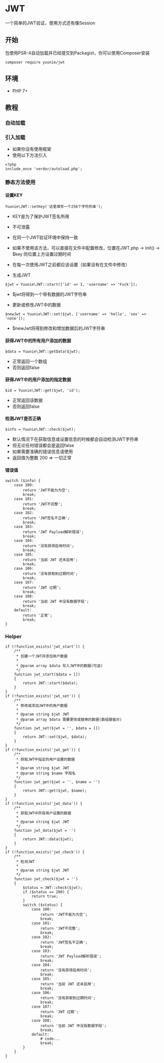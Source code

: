 # JWT

一个简单的JWT验证，使用方式还有像Session

## 开始

包使用PSR-4自动加载并已经提交到Packagist，你可以使用Composer安装

```
composer require yuunie/jwt
```

## 环境

* PHP 7+

## 教程

### 自动加载

### 引入加载

* 如果你没有使用框架
* 使用以下方法引入

```
<?php
include_once 'verdor/autoload.php';
```

### 静态方法使用

#### 设置KEY

```
Yuunie\JWT::setKey('这里填写一个256个字符的串');
```
  
  * KEY是为了保护JWT签名所用
  * 不可泄露
  * 在同一个JWT验证环境中保持一致
  * 如果不使用该方法，可以直接在文件中配置修改，位置在JWT.php -> init() -> $key 同位置上方设置过期时间
  * 在每一次使用JWT之前都应该设置（如果没有在文件中修改）

* 生成JWT

```
$jwt = Yuunie\JWT::start(['id' => 1, 'username' => 'Fuck']);
```

  * $jwt将得到一个带有数据的JWT字符串

* 更新或修改JWT中的数据

```
$newJwt = Yuunie\JWT::set($jwt, ['username' => 'hello', 'sex' => 'none']);
```

  * $newJwt将得到修改和增加数据后的JWT字符串



#### 获得JWT中的所有用户添加的数据

```
$data = Yuunie\JWT::getData($jwt);
```
  
  * 正常返回一个数组
  * 否则返回false



#### 获得JWT中的用户添加的指定数据

```
$id = Yuunie\JWT::get($jwt, 'id');
```

  * 正常返回该数据
  * 否则返回false



#### 检测JWT是否正确

```
$info = Yuunie\JWT::check($jwt);
```

  * 默认情况下在获取信息或设置信息的时候都会自动检测JWT字符串
  * 但无论任何错误都会是返回false
  * 如果需要准确的错误信息请使用
  * 返回值为整数 200 => 一切正常



#### 错误值

```
switch ($info) {
    case 100:
        return 'JWT不能为为空';
        break;
    case 101:
        return 'JWT不完整';
        break;
    case 102:
        return 'JWT签名不正确';
        break;
    case 103:
        return 'JWT Payload解析错误';
        break;
    case 104:
        return '没有获得启用时间';
        break;
    case 105:
        return '当前 JWT 还未启用';
        break;
    case 106:
        return '没有获取到过期时间';
        break;
    case 107:
        return 'JWT 过期';
        break;
    case 108:
        return '当前 JWT 中没有数据字段';
        break;
    default:
        return '正常';
        break;
}
```

### Helper

```
if (!function_exists('jwt_start')) {
    /**
     * 创建一个JWT并添加用户数据
     *
     * @param array $data 存入JWT中的数据(可选)
     */
    function jwt_start($data = [])
    {
        return JWT::start($data);
    }
}
if (!function_exists('jwt_set')) {
    /**
     * 修改或添加JWT中的用户数据
     *
     * @param string $jwt JWT
     * @param array $data 需要更改或替换的数据(数组键值对)
     */
    function jwt_set($jwt = '', $data = [])
    {
        return JWT::set($jwt, $data);
    }
}
if (!function_exists('jwt_get')) {
    /**
     * 获取JWT中指定的用户设置的数据
     *
     * @param string $jwt JWT
     * @param string $name 字段名
     */
    function jwt_get($jwt = '', $name = '')
    {
        return JWT::get($jwt, $name);
    }
}
if (!function_exists('jwt_data')) {
    /**
     * 获取JWT中所有用户设置的数据
     *
     * @param string $jwt JWT
     */
    function jwt_data($jwt = '')
    {
        return JWT::data($jwt);
    }
}
if (!function_exists('jwt_check')) {
    /**
     * 检测JWT
     *
     * @param string $jwt JWT
     */
    function jwt_check($jwt = '')
    {
        $status = JWT::check($jwt);
        if ($status == 200) {
            return true;
        }
        switch ($status) {
            case 100:
                return 'JWT不能为为空';
                break;
            case 101:
                return 'JWT不完整';
                break;
            case 102:
                return 'JWT签名不正确';
                break;
            case 103:
                return 'JWT Payload解析错误';
                break;
            case 104:
                return '没有获得启用时间';
                break;
            case 105:
                return '当前 JWT 还未启用';
                break;
            case 106:
                return '没有获取到过期时间';
                break;
            case 107:
                return 'JWT 过期';
                break;
            case 108:
                return '当前 JWT 中没有数据字段';
                break;
            default:
                # code...
                break;
        }
    }
}
```
